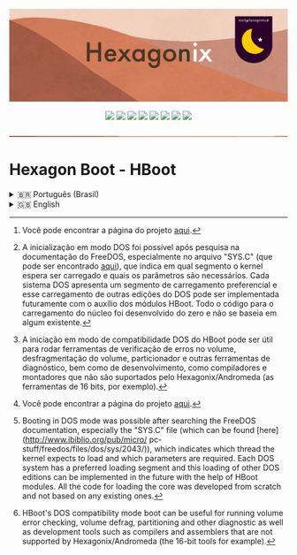 <p align="center">
<img src="https://github.com/hexagonix/Doc/blob/main/Img/banner.png">
</p>

<div align="center">

![](https://img.shields.io/github/license/hexagonix/HBoot.svg)
![](https://img.shields.io/github/stars/hexagonix/HBoot.svg)
![](https://img.shields.io/github/issues/hexagonix/HBoot.svg)
![](https://img.shields.io/github/issues-closed/hexagonix/HBoot.svg)
![](https://img.shields.io/github/issues-pr/hexagonix/HBoot.svg)
![](https://img.shields.io/github/issues-pr-closed/hexagonix/HBoot.svg)
![](https://img.shields.io/github/downloads/hexagonix/HBoot/total.svg)
![](https://img.shields.io/github/release/hexagonix/HBoot.svg)

</div>

<!-- Vai funcionar como <hr> -->

<img src="https://github.com/hexagonix/Doc/blob/main/Img/hr.png" width="100%" height="2px" />

# Hexagon Boot - HBoot

<details title="Português (Brasil)" align='left'>
<br>
<summary align='left'>🇧🇷 Português (Brasil)</summary>
    
# Inicialização do Hexagon

<div align="justify">
        
Este repositório contém o gerenciador de inicialização MBR do Hexagonix e o Hexagon Boot, responsável por carregar, configurar e executar o Hexagon, bem como oferecer outros recursos.

</div>
    
## Saturno

<div align="justify">
    
O primeiro componente do Hexagonix é o Saturno. Ele é responsável por receber o controle do processo de inicialização realizado pelo BIOS/UEFI e procurar no volume o segundo estágio de inicialização. Para isso, ele implementa um driver para leitura de um sistema de arquivos FAT16. O segundo estágio de inicialização (ver adiante) pode implementar drivers para outros sistemas de arquivos e é responsável por encontrar o Hexagon, carregar módulos HBoot ou carregar um sistema do tipo DOS compatível (versão BETA).

</div>
    
## Hexagon Boot (HBoot)

<div align="justify">
    
O Hexagon Boot (HBoot) é um componente desenvolvido permitir a inicialização do kernel Hexagon. Até então, a inicialização era realizada por apenas um estágio, que definia um ambiente bem básico, carregava o Hexagon na memória e imediatamente passava o controle para ele, fornecendo um conjunto bem pequeno e limitado de parâmetros, uma vez que o código desse estágio fica restrito a 512 bytes, o que limita a realização de diversos testes e processamento de dados. Como o HBoot, foi possível expandir o número de tarefas realizadas antes da execução do Hexagon, além da possibilidade de fornecer mais informações a respeito do ambiente da máquina e de inicialização. Isso é particularmente importante para permitir a criação de uma árvore de dispositivos que pode ser utilizada pelo Hexagon para decidir como manipular cada dispositivo identificado. O HBoot é capaz de verificar quais unidades de disco estão disponíveis na máquina, emitir um tom de inicialização, obter a quantidade de memória RAM disponível instalada e permitir ou não o seguimento do processo de boot de acordo com essa informação. Caso nenhuma interação do usuário seja detectada 3 segundos após todos os testes e atividades essenciais para criar um ambiente de inicialização para o Hexagon, o sistema irá carregar e executar o Hexagon (presente em um arquivo no volume nomeado de **HEXAGON.SIS** no Hexagonix H1 e **HEXAGON** no Hexagonix H2), sendo descarregado da memória. A interação com o HBoot se dá pelo pressionamento da tecla F8 após a respectiva mensagem surgir na tela. 

</div>
    
### Outras funções disponíveis

<div align="justify">

* O HBoot permite o carregamento de módulos no formato HBoot, que podem ser úteis, no futuro, para permitir testes de hardware, como testes de memória e disco, caso os módulos estejam disponíveis no disco. Os módulos podem ser utilizados também para extender as funções do HBoot. A especificação do formato já está disponível e um exemplo pode ser encontrado abaixo. Esses módulos podem ser utilizados para testar dispositivos específicos, obter informações do hardware ou carregar arquivos em sistemas de arquivos não suportados originalmente pelo HBoot.
* No contexto do desenvolvimento do Hexagonix, o HBoot também pode carregar diretamente, a partir de um módulo atualmente built-in (essa função será movida para um módulo standalone o quanto antes) o núcleo do sistema operacional de código livre FreeDOS[^1], para que ferramentas utilitárias já estabelecidas e robustas que sejam executadas em ambiente DOS possam ser executadas sobre o volume e arquivos Hexagonix/Andromeda. O FreeDOS foi escolhido devido a sua característica de kernel composto por um único arquivo, geralmente "KERNEL.SYS"[^2], além da sua distribuição livre e gratuita. Já outros DOS, como o MS-DOS, anterior a versão 7.0, utilizam dois arquivos que devem estar contíguos no disco, e isso não é possível aqui, visto que a instalação do FreeDOS ocorre já em um volume Hexagonix, com a cópia do kernel, interpretador de comando e outros utilitários DOS, sendo que o sistema operacional principal é o Hexagonix/Andromeda, com iniciação opcional do FreeDOS para alguma atividade em especial[^3]. Caso os componentes de sistema do FreeDOS não estejam presentes no disco (a cópia dos arquivos do FreeDOS não faz parte da imagem padrão), a inicialização em modo de compatibilidade DOS não irá ocorrer.

</div>
    
[^1]: Você pode encontrar a página do projeto [aqui](https://www.freedos.org/).
[^2]: A inicialização em modo DOS foi possível após pesquisa na documentação do FreeDOS, especialmente no arquivo "SYS.C" (que pode ser encontrado [aqui](http://www.ibiblio.org/pub/micro/pc-stuff/freedos/files/dos/sys/2043/)), que indica em qual segmento o kernel espera ser carregado e quais os parâmetros são necessários. Cada sistema DOS apresenta um segmento de carregamento preferencial e esse carregamento de outras edições do DOS pode ser implementada futuramente com o auxílio dos módulos HBoot. Todo o código para o carregamento do núcleo foi desenvolvido do zero e não se baseia em algum existente.
[^3]: A iniciação em modo de compatibilidade DOS do HBoot pode ser útil para rodar ferramentas de verificação de erros no volume, desfragmentação do volume, particionador e outras ferramentas de diagnóstico, bem como de desenvolvimento, como compiladores e montadores que não são suportados pelo Hexagonix/Andromeda (as ferramentas de 16 bits, por exemplo).

### Exemplo de módulo HBoot

<div align="justify">
    
Abaixo é possível encontrar um exemplo de implementação de módulo HBoot:

```assembly
;;************************************************************************************
;;
;;    
;;                                Módulo do HBoot
;;        
;;                             Hexagon® Boot - HBoot
;;           
;;                 Copyright © 2020-2021 Felipe Miguel Nery Lunkes
;;                         Todos os direitos reservados
;;                                  
;;************************************************************************************

use16					

;; O módulo deve apresentar um cabeçalho especial de imagem HBoot
;; São 6 bytes, com assinatura (número mágico) e arquitetura alvo

cabecalhoHBoot:

.assinatura:  db "HBOOT"     ;; Assinatura, 5 bytes
.arquitetura: db 01h         ;; Arquitetura (i386), 1 byte

;; Configurar pilha e ponteiro

    cli				   ;; Desativar interrupções
    
    mov ax, 0x2000                 ;; Definir aqui os registradores de pilha
    mov ss, ax
    mov sp, 0
    
    sti				   ;; Habilitar interrupções
     
    clc 

    mov ax, 0x2000                 ;; Definir aqui os registradores de segmento
    mov ds, ax
    mov es, ax
    
    sti                            ;; Habilitar as interrupções

;; Seu código aqui

```

### Sistemas de arquivos suportados

* FAT16B
* FAT12 (em desenvolvimento)

Novos sistemas de arquivos serão implementados no futuro.

</div>
    
### Reportar bugs

<div align="justify">
    
O HBoot ganhou muita complexidade desde o início de seu desenvolvimento, em 2020. Devido a esse aumento de código e a natureza de sua operação (16-bit), bugs podem ser encontrados. Os mesmos podem ser reportados no repositório ou por email, disponível no final deste arquivo.

</div>
    
</details>

<details title="English" align='left'>
<br>
<summary align='left'>🇬🇧 English</summary>
    
# Hexagon initialization

<div align="justify">
        
This repository contains the Hexagonix MBR boot manager and Hexagon Boot, which is responsible for loading, configuring, and running Hexagon, as well as offering other features.

</div>
    
## Saturno

<div align="justify">
    
The first component of Hexagonix is the Saturno. It is responsible for taking control of the boot process performed by the BIOS/UEFI and looking in the volume for the second boot stage. For that, it implements a driver for reading a FAT16 file system. The second boot stage (see below) can implement drivers for other file systems and is responsible for finding Hexagon, loading HBoot modules or loading a compatible DOS-like system (BETA version).

</div>
    
## Hexagon Boot (HBoot)

<div align="justify">
    
Hexagon Boot (HBoot) is a component designed to allow booting the Hexagon kernel. Until then, initialization was performed by just one stage, which defined a very basic environment, loaded Hexagon into memory and immediately passed control to it, providing a very small and limited set of parameters, since the code at this stage is restricted to 512 bytes, which limits the performance of various tests and data processing. With HBoot, it was possible to expand the number of tasks performed before running Hexagon, as well as the possibility to provide more information about the machine and boot environment. This is particularly important to allow the creation of a device tree that Hexagon can use to decide how to handle each identified device. HBoot is able to check which disk drives are available on the machine, emit a boot tone, obtain the amount of available RAM memory installed and allow or not to proceed with the boot process according to this information. If no user interaction is detected 3 seconds after all tests and activities essential to create a boot environment for Hexagon, the system will load and run Hexagon (present in a file on the volume named **HEXAGON.SIS** on Hexagonix H1 and **HEXAGON** on Hexagonix H2), being unloaded from memory. The interaction with HBoot takes place by pressing the F8 key after the respective message appears on the screen.

</div>
    
### Other functions available

<div align="justify">

* HBoot allows loading modules in HBoot format, which may be useful in the future to allow hardware tests such as memory and disk tests if modules are available on disk. The modules can also be used to extend the functions of HBoot. The format specification is now available and an example can be found below. These modules can be used to test specific devices, obtain hardware information, or load files into file systems not originally supported by HBoot.
* In the context of Hexagonix development, HBoot can also directly load, from a currently built-in module (this function will be moved to a standalone module as soon as possible) the core of the FreeDOS[^1] open source operating system , so that established and robust utility tools that run in a DOS environment can run on the Hexagonix/Andromeda volume and files. FreeDOS was chosen because of its kernel feature consisting of a single file, usually "KERNEL.SYS"[^4], in addition to its free distribution. Other DOS, such as MS-DOS, prior to version 7.0, use two files that must be contiguous on the disk, and this is not possible here, since the installation of FreeDOS takes place on a Hexagonix volume, with the kernel copy , command interpreter, and other DOS utilities, with the main operating system being Hexagonix/Andromeda, with optional launch of FreeDOS for some special activity[^5]. If the FreeDOS system components are not present on the disk (copying the FreeDOS files is not part of the default image), booting in DOS compatibility mode will not occur.

</div>

[^1]: You can find the project page [here](https://www.freedos.org/).
[^4]: Booting in DOS mode was possible after searching the FreeDOS documentation, especially the "SYS.C" file (which can be found [here](http://www.ibiblio.org/pub/micro/ pc-stuff/freedos/files/dos/sys/2043/)), which indicates which thread the kernel expects to load and which parameters are required. Each DOS system has a preferred loading segment and this loading of other DOS editions can be implemented in the future with the help of HBoot modules. All the code for loading the core was developed from scratch and not based on any existing ones.
[^5]: HBoot's DOS compatibility mode boot can be useful for running volume error checking, volume defrag, partitioning and other diagnostic as well as development tools such as compilers and assemblers that are not supported by Hexagonix/Andromeda (the 16-bit tools for example).

### HBoot module example

<div align="justify">
    
Below you can find an example of an HBoot module implementation:

```assembly
;;************************************************ ***************************************
;;
;;
;; HBoot module
;;
;; Hexagon® Boot - HBoot
;;
;; Copyright © 2020-2021 Felipe Miguel Nery Lunkes
;; All rights reserved
;;
;;************************************************ ***************************************

use16

;; The module must have a special HBoot image header
;; It's 6 bytes, with signature (magic number) and target architecture

headerHBoot:

.signature: db "HBOOT" ;; Signature, 5 bytes
.architecture: db 01h ;; Architecture (i386), 1 byte

;; Configure stack and pointer

cli ;; disable interrupts
    
    mov ax, 0x2000 ;; Define stack registers here
    mov ss, ax
    mov sp, 0
    
    sti;; Enable interrupts
     
    clc

    mov ax, 0x2000 ;; Define segment registers here
    mov ds, ax
    mov es, ax
    
    sti ;; Enable interrupts

;; your code here

```

### Supported file systems

* FAT16B
* FAT12 (under development)

New file systems will be implemented in the future.

</div>
    
### Report bugs

<div align="justify">
    
HBoot has gained a lot of complexity since the beginning of its development in 2020. Due to this increase in code and the nature of its operation (16-bit), bugs can be found. They can be reported in the repository or by email, available at the end of this file.

</div>
    
</details>

<!--

Versão deste arquivo: 2.0

-->
